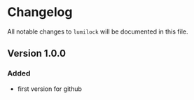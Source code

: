 # Changelog

All notable changes to `lumilock` will be documented in this file.

## Version 1.0.0

### Added
 - first version for github